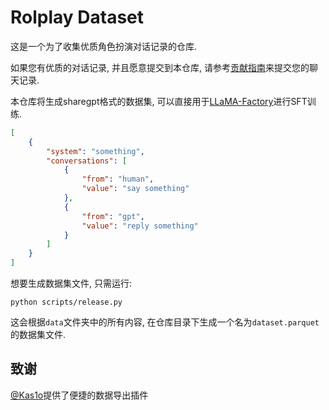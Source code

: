 # Rolplay Dataset

这是一个为了收集优质角色扮演对话记录的仓库.

如果您有优质的对话记录, 并且愿意提交到本仓库, 请参考[贡献指南](./CONTRIBUTING.md)来提交您的聊天记录.

本仓库将生成sharegpt格式的数据集, 可以直接用于[LLaMA-Factory](https://github.com/hiyouga/LLaMA-Factory)进行SFT训练.

```json
[
    {
        "system": "something",
        "conversations": [
            {
                "from": "human",
                "value": "say something"
            },
            {
                "from": "gpt",
                "value": "reply something"
            }
        ]
    }
]
```

想要生成数据集文件, 只需运行:

```shell
python scripts/release.py
```

这会根据`data`文件夹中的所有内容, 在仓库目录下生成一个名为`dataset.parquet`的数据集文件.

## 致谢

[@Kas1o](https://github.com/Kas1o)提供了便捷的数据导出插件
